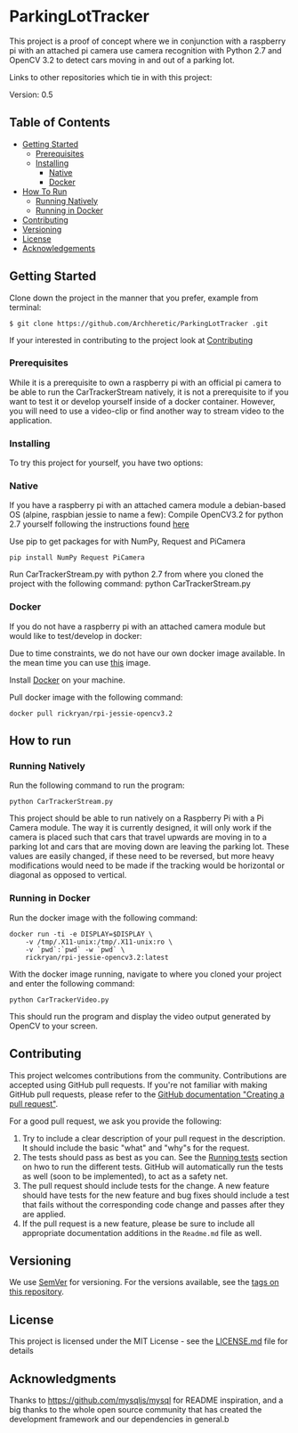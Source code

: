 # ParkingLotTracker
This project is a proof of concept where we in conjunction with a raspberry pi with an attached pi camera use
camera recognition with Python 2.7 and OpenCV 3.2 to detect cars moving in and out of a parking lot.

Links to other repositories which tie in with this project:


Version: 0.5
 
## Table of Contents
- [Getting Started](#getting-started)
    - [Prerequisites](#prerequisites)
    - [Installing](#installing)
        - [Native](#native)
        - [Docker](#docker)
- [How To Run](#how-to-run)
    - [Running Natively](#running-natively)
    - [Running in Docker](#running-in-docker)
- [Contributing](#contributing)
- [Versioning](#versioning)
- [License](#license)
- [Acknowledgements](#acknowledgements)


## Getting Started

Clone down the project in the manner that you prefer, example from terminal:
 
```
$ git clone https://github.com/Archheretic/ParkingLotTracker .git
```
 
If your interested in contributing to the project look at [Contributing](#contributing)


### Prerequisites
While it is a prerequisite to own a raspberry pi with an official pi camera to be able to run the CarTrackerStream 
natively, it is not a prerequisite to if you want to test it or develop yourself inside of a docker container. 
However, you will need to use a video-clip or find another way to stream video to the application.

### Installing

To try this project for yourself, you have two options:

### Native
If you have a raspberry pi with an attached camera module a debian-based OS (alpine, raspbian jessie to name a few):
Compile OpenCV3.2 for python 2.7 yourself following the instructions found [here](#http://www.pyimagesearch.com/2016/04/18/install-guide-raspberry-pi-3-raspbian-jessie-opencv-3/)

Use pip to get packages for with NumPy, Request and PiCamera
```
pip install NumPy Request PiCamera
```

Run CarTrackerStream.py with python 2.7 from where you cloned the project with the following command:
python CarTrackerStream.py

### Docker
If you do not have a raspberry pi with an attached camera module but would like to test/develop in docker:

Due to time constraints, we do not have our own docker image available.
In the mean time you can use [this](#https://hub.docker.com/r/rickryan/rpi-jessie-opencv3.2/) image.

Install [Docker](#https://www.docker.com/get-docker) on your machine.

Pull docker image with the following command:
```
docker pull rickryan/rpi-jessie-opencv3.2
```


## How to run
### Running Natively
Run the following command to run the program:
```
python CarTrackerStream.py
```
This project should be able to run natively on a Raspberry Pi with a Pi Camera module.
The way it is currently designed, it will only work if the camera is placed such that cars that travel upwards are
moving in to a parking lot and cars that are moving down are leaving the parking lot. These values are easily changed,
if these need to be reversed, but more heavy modifications would need to be made if the tracking would be horizontal
or diagonal as opposed to vertical.

### Running in Docker
Run the docker image with the following command:
```
docker run -ti -e DISPLAY=$DISPLAY \
    -v /tmp/.X11-unix:/tmp/.X11-unix:ro \
    -v `pwd`:`pwd` -w `pwd` \
    rickryan/rpi-jessie-opencv3.2:latest
```

With the docker image running, navigate to where you cloned your project and enter the following command:
```
python CarTrackerVideo.py
```

This should run the program and display the video output generated by OpenCV to your screen.

## Contributing
 
This project welcomes contributions from the community. Contributions are
accepted using GitHub pull requests. If you're not familiar with making
GitHub pull requests, please refer to the
[GitHub documentation "Creating a pull request"](https://help.github.com/articles/creating-a-pull-request/).
 
For a good pull request, we ask you provide the following:
 
1. Try to include a clear description of your pull request in the description.
   It should include the basic "what" and "why"s for the request.
2. The tests should pass as best as you can. See the [Running tests](#running-tests)
   section on hwo to run the different tests. GitHub will automatically run
   the tests as well (soon to be implemented), to act as a safety net.
3. The pull request should include tests for the change. A new feature should
   have tests for the new feature and bug fixes should include a test that fails
   without the corresponding code change and passes after they are applied.
4. If the pull request is a new feature, please be sure to include all
   appropriate documentation additions in the `Readme.md` file as well. 

## Versioning
 
We use [SemVer](http://semver.org/) for versioning. For the versions available, see the [tags on this repository](https://github.com/Archheretic/ParkingLotTrackerMobileApp/tags).
 
## License
 
This project is licensed under the MIT License - see the [LICENSE.md](LICENSE.md) file for details
 
## Acknowledgments
 
Thanks to https://github.com/mysqljs/mysql for README inspiration,
and a big thanks to the whole open source community that has created the development framework and our dependencies in general.b

